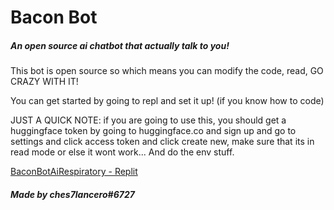 # Bacon Bot
##### An open source ai chatbot that actually talk to you!

This bot is open source so which means you can modify the code, read, GO CRAZY WITH IT!

You can get started by going to repl and set it up! (if you know how to code) 

JUST A QUICK NOTE: if you are going to use this, you should get a huggingface token by going to huggingface.co and sign up and go to settings and click access token and click create new, make sure that its in read mode or else it wont work... And do the env stuff.

[BaconBotAiRespiratory - Replit](https://replit.com/@ches7lancero/BaconBotAiRespiratory)

##### Made by ches7lancero#6727
